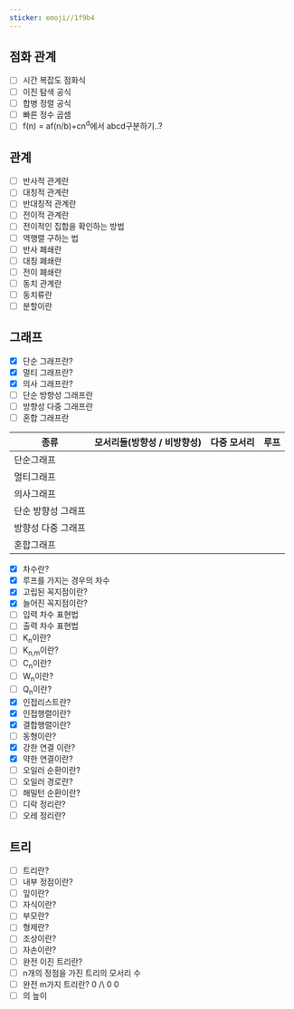 ```yaml
---
sticker: emoji//1f9b4
---
```

## 점화 관계
- [ ] 시간 복잡도 점화식
- [ ] 이진 탐색 공식
- [ ] 합병 정렬 공식
- [ ] 빠른 정수 곱셈
- [ ] f(n) = af(n/b)+cn<sup>d</sup>에서 abcd구분하기..?
## 관계
- [ ] 반사적 관계란
- [ ] 대칭적 관계란
- [ ] 반대칭적 관계란
- [ ] 전이적 관계란
- [ ] 전이적인 집합을 확인하는 방법
- [ ] 역행렬 구하는 법
- [ ] 반사 폐쇄란
- [ ] 대칭 폐쇄란
- [ ] 전이 폐쇄란
- [ ] 동치 관계란
- [ ] 동치류란
- [ ] 분할이란
## 그래프
- [x] 단순 그래프란?
- [x] 멀티 그래프란?
- [x] 의사 그래프란?
- [ ] 단순 방향성 그래프란
- [ ] 방향성 다중 그래프란
- [ ] 혼합 그래프란

| 종류               | 모서리들(방향성 / 비방향성) | 다중 모서리 | 루프 |
| ------------------ | -------- | ----------- | ------- |
| 단순그래프         |          |             |          |
| 멀티그래프         |          |             |      |
| 의사그래프         |          |             |      |
| 단순 방향성 그래프 |          |             |      |
| 방향성 다중 그래프 |          |             |      |
| 혼합그래프         |          |             |      |

- [x] 차수란?
- [x] 루프를 가지는 경우의 차수
- [x] 고립된 꼭지점이란?
- [x] 늘어진 꼭지점이란?
- [ ] 입력 차수 표현법
- [ ] 출력 차수 표현법
- [ ] K<sub>n</sub>이란?
- [ ] K<sub>n,m</sub>이란?
- [ ] C<sub>n</sub>이란?
- [ ] W<sub>n</sub>이란?
- [ ] Q<sub>n</sub>이란?
- [x] 인접리스트란?
- [x] 인접행렬이란?
- [x] 결합행렬이란?
- [ ] 동형이란?
- [x] 강한 연결 이란?
- [x] 약한 연결이란?
- [ ] 오일러 순환이란?
- [ ] 오일러 경로란?
- [ ] 해밀턴 순환이란?
- [ ] 디락 정리란?
- [ ] 오레 정리란?
## 트리
- [ ] 트리란?
- [ ] 내부 정점이란?
- [ ] 잎이란?
- [ ] 자식이란?
- [ ] 부모란?
- [ ] 형제란?
- [ ] 조상이란?
- [ ] 자손이란?
- [ ] 완전 이진 트리란?
- [ ] n개의 정점을 가진 트리의 모서리 수
- [ ] 완전 m가지 트리란?
0
/\\
0 0
- [ ] 의 높이